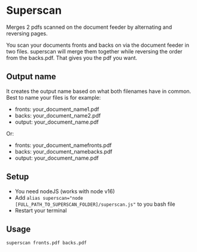# Superscan

Merges 2 pdfs scanned on the document feeder by alternating and reversing pages.

You scan your documents fronts and backs on via the document feeder in two files.
superscan will merge them together while reversing the order from the backs.pdf.
That gives you the pdf you want.

## Output name

It creates the output name based on what both filenames have in common.
Best to name your files is for example:

- fronts: your_document_name1.pdf
- backs: your_document_name2.pdf
- output: your_document_name.pdf

Or:

- fronts: your_document_namefronts.pdf
- backs: your_document_namebacks.pdf
- output: your_document_name.pdf

## Setup

- You need nodeJS (works with node v16)
- Add `alias superscan="node [FULL_PATH_TO_SUPERSCAN_FOLDER]/superscan.js"` to you bash file
- Restart your terminal

## Usage

`superscan fronts.pdf backs.pdf`